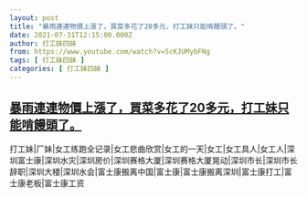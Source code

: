 ```yaml
---
layout: post
title: "暴雨連連物價上漲了，買菜多花了20多元，打工妹只能啃饅頭了。"
date: 2021-07-31T12:15:00.000Z
author: 打工妹四妹
from: https://www.youtube.com/watch?v=5cKJUMybFNg
tags: [ 打工妹四妹 ]
categories: [ 打工妹四妹 ]
---
```

<!--1627733700000-->
[暴雨連連物價上漲了，買菜多花了20多元，打工妹只能啃饅頭了。](https://www.youtube.com/watch?v=5cKJUMybFNg)
------

<div>
打工妹|厂妹|女工练跑全记录|女工悲曲欣赏|女工的一天|女工|女工具人|女工人|深圳富士康|深圳水灾|深圳房价|深圳赛格大厦|深圳赛格大厦晃动|深圳市长|深圳市长辞职|深圳大楼|深圳水会|富士康搬离中国|富士康|富士康搬离深圳|富士康打工|富士康老板|富士康工资
</div>
